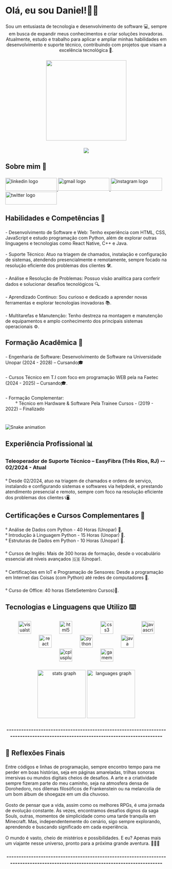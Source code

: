 <h1 align="left">Olá, eu sou Daniel!👨‍💻</h1>

###

<p align="center">Sou um entusiasta de tecnologia e desenvolvimento de software 💻, sempre em busca de expandir meus conhecimentos e criar soluções inovadoras. Atualmente, estudo e trabalho para aplicar e ampliar minhas habilidades em desenvolvimento e suporte técnico, contribuindo com projetos que visam a excelência tecnológica 🚀.</p>

###

<div align="center">
  <img height="250" src="https://media.giphy.com/media/v1.Y2lkPTc5MGI3NjExdWYzbDU0cWYwNzlmYmw2eHQwb2NlOW5hbm9xM2ZkZ2d0c2QwMnZiNyZlcD12MV9naWZzX3NlYXJjaCZjdD1n/PZrjGkr334fXa/giphy.gif"  />
</div>

###

<div align="center">
  <img src="https://profile-counter.glitch.me/DanielAndLeinad/count.svg?"  />
</div>

###

<h2 align="left">Sobre mim 👀</h2>

###

<div align="left">
  <a href="https://www.linkedin.com/in/marcos-daniel-245b94352/" target="_blank">
    <img src="https://raw.githubusercontent.com/maurodesouza/profile-readme-generator/master/src/assets/icons/social/linkedin/default.svg" width="160" height="40" alt="linkedin logo"  />
  </a>
  <a href="marcosdaniel.indiedev@gmail.com" target="_blank">
    <img src="https://raw.githubusercontent.com/maurodesouza/profile-readme-generator/master/src/assets/icons/social/gmail/default.svg" width="160" height="40" alt="gmail logo"  />
  </a>
  <a href="https://www.instagram.com/daniel_d4c/" target="_blank">
    <img src="https://raw.githubusercontent.com/maurodesouza/profile-readme-generator/master/src/assets/icons/social/instagram/default.svg" width="160" height="40" alt="instagram logo"  />
  </a>
  <a href="https://x.com/LeinadAndDaniel" target="_blank">
    <img src="https://raw.githubusercontent.com/maurodesouza/profile-readme-generator/master/src/assets/icons/social/twitter/default.svg" width="160" height="40" alt="twitter logo"  />
  </a>
</div>

###

<h2 align="left">Habilidades e Competências 💾</h2>

###

<p align="left">- Desenvolvimento de Software e Web: Tenho experiência com HTML, CSS, JavaScript e estudo programação com Python, além de explorar outras linguagens e tecnologias como React Native, C++ e Java.<br><br>- Suporte Técnico: Atuo na triagem de chamados, instalação e configuração de sistemas, atendendo presencialmente e remotamente, sempre focado na resolução eficiente dos problemas dos clientes 🛠️.<br><br>- Análise e Resolução de Problemas: Possuo visão analítica para conferir dados e solucionar desafios tecnológicos 🔍.<br><br>- Aprendizado Contínuo: Sou curioso e dedicado a aprender novas ferramentas e explorar tecnologias inovadoras 📚.<br><br>- Multitarefas e Manutenção: Tenho destreza na montagem e manutenção de equipamentos e amplo conhecimento dos principais sistemas operacionais ⚙️.</p>

###

<h2 align="left">Formação Acadêmica 💾</h2>

###

<p align="left">- Engenharia de Software: Desenvolvimento de Software na Universidade Unopar (2024 - 2028) – Cursando🎓</p>

###

<p align="left">- Cursos Técnico em T.I com foco em programação WEB pela na Faetec (2024 - 2025) – Cursando🎓.</p>

###

<p align="left">- Formação Complementar: <br>‎ ‎ ‎ ‎ ‎ ‎ ‎ ‎ ‎° Técnico em Hardware & Software Pela Trainee Cursos - (2019 - 2022) – Finalizado<br>‎ ‎ ‎ ‎</p>

###

<img src="https://raw.githubusercontent.com/DanielAndLeinad/DanielAndLeinad/output/snake.svg" alt="Snake animation" />

###

<h2 align="left">Experiência Profissional 📊</h2>

###

<h3 align="left">Teleoperador de Suporte Técnico – EasyFibra (Três Rios, RJ) -- 02/2024 - Atual</h3>

###

<p align="left">° Desde 02/2024, atuo na triagem de chamados e ordens de serviço, instalando e configurando sistemas e softwares via helpdesk, e prestando atendimento presencial e remoto, sempre com foco na resolução eficiente dos problemas dos clientes 📞🖥️.</p>

###

<h2 align="left">Certificações e Cursos Complementares 📝</h2>

###

<p align="left">° Análise de Dados com Python - 40 Horas (Unopar) 🐍.<br>° Introdução à Linguagem Python - 15 Horas (Unopar) 🐍.<br>° Estruturas de Dados em Python - 10 Horas (Unopar) 🐍.</p>

###

<p align="left">° Cursos de Inglês:  Mais de 300 horas de formação, desde o vocabulário essencial até níveis avançados 🇬🇧 (Unopar).</p>

###

<p align="left">° Certificações em IoT e Programação de Sensores: Desde a programação em Internet das Coisas (com Python) até redes de computadores 📡.</p>

###

<p align="left">° Curso de Office:  40 horas (SeteSetembro Cursos)💼.</p>

###

<h2 align="left">Tecnologias e Linguagens que Utilizo ⌨️</h2>

###

<div align="center">
  <img src="https://cdn.jsdelivr.net/gh/devicons/devicon/icons/visualstudio/visualstudio-plain.svg" height="40" alt="visualstudio logo"  />
  <img width="80" />
  <img src="https://cdn.jsdelivr.net/gh/devicons/devicon/icons/html5/html5-original.svg" height="40" alt="html5 logo"  />
  <img width="80" />
  <img src="https://cdn.jsdelivr.net/gh/devicons/devicon/icons/css3/css3-original.svg" height="40" alt="css3 logo"  />
  <img width="80" />
  <img src="https://cdn.jsdelivr.net/gh/devicons/devicon/icons/javascript/javascript-plain.svg" height="40" alt="javascript logo"  />
  <img width="80" />
  <img src="https://cdn.jsdelivr.net/gh/devicons/devicon/icons/react/react-original-wordmark.svg" height="40" alt="react logo"  />
  <img width="80" />
  <img src="https://cdn.jsdelivr.net/gh/devicons/devicon/icons/python/python-original.svg" height="40" alt="python logo"  />
  <img width="80" />
  <img src="https://cdn.jsdelivr.net/gh/devicons/devicon/icons/java/java-original.svg" height="40" alt="java logo"  />
  <img width="80" />
  <img src="https://cdn.jsdelivr.net/gh/devicons/devicon/icons/cplusplus/cplusplus-original.svg" height="40" alt="cplusplus logo"  />
  <img width="80" />
  <img src="https://skillicons.dev/icons?i=gamemakerstudio" height="40" alt="gamemakerstudio logo"  />
</div>

###

<div align="center">
  <img src="https://github-readme-stats.vercel.app/api?username=DanielAndLeinad&hide_title=false&hide_rank=false&show_icons=true&include_all_commits=true&count_private=true&disable_animations=false&theme=dracula&locale=en&hide_border=false&order=1" height="150" alt="stats graph"  />
  <img src="https://github-readme-stats.vercel.app/api/top-langs?username=DanielAndLeinad&locale=pt-br&hide_title=false&layout=compact&card_width=320&langs_count=5&theme=dracula&hide_border=false&order=2" height="150" alt="languages graph"  />
</div>

###

<h3 align="center">-------------------------------------------------------------------------------------------------------------------------------</h3>

###

<h2 align="left">🌌 Reflexões Finais</h2>

###

<p align="left">Entre códigos e linhas de programação, sempre encontro tempo para me perder em boas histórias, seja em páginas amareladas, trilhas sonoras imersivas ou mundos digitais cheios de desafios. A arte e a criatividade sempre fizeram parte do meu caminho, seja na atmosfera densa de Dorohedoro, nos dilemas filosóficos de Frankenstein ou na melancolia de um bom álbum de shoegaze em um dia chuvoso.<br><br>Gosto de pensar que a vida, assim como os melhores RPGs, é uma jornada de evolução constante. Às vezes, encontramos desafios dignos da saga Souls, outras, momentos de simplicidade como uma tarde tranquila em Minecraft. Mas, independentemente do cenário, sigo sempre explorando, aprendendo e buscando significado em cada experiência.<br><br>O mundo é vasto, cheio de mistérios e possibilidades. E eu? Apenas mais um viajante nesse universo, pronto para a próxima grande aventura. 🚀🎶📖</p>

###

<h3 align="center">-------------------------------------------------------------------------------------------------------------------------------</h3>

###

